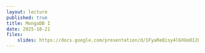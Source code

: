 ```yaml
---
layout: lecture
published: true
title: MongoDB I
date: 2025-10-21
files:
    slides: https://docs.google.com/presentation/d/1FyaReQisy4l6XUeD12LAtUO1k5wt3hQPCvNji3-M6PU/edit?usp=sharing
---
```

